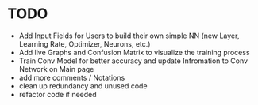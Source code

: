 # TODO
- Add Input Fields for Users to build their own simple NN (new Layer, Learning Rate, Optimizer, Neurons, etc.)
- Add live Graphs and Confusion Matrix to visualize the training process
- Train Conv Model for better accuracy and update Infromation to Conv Network on Main page
- add more comments / Notations
- clean up redundancy and unused code
- refactor code if needed
